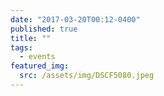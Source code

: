 ```yaml
---
date: "2017-03-20T00:12-0400"
published: true
title: ""
tags:
  - events
featured_img:
  src: /assets/img/DSCF5080.jpeg
---
```

